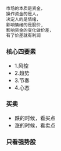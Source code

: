 ```txt
市场的本质是资金，
操作资金的是人，
决定人的是情绪，
影响情绪的是股价,
影响资金的变化做价差，
有了价差就有利润
```
### 核心四要素
- 1.风控
- 2.趋势
- 3.节奏
- 4.心态

### 买卖
- 跌的时候，看买点
- 涨的时候，看卖点

### 只看强势股